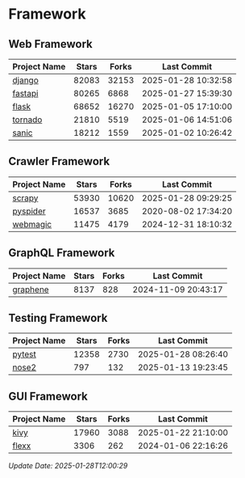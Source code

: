 # Framework

## Web Framework
| Project Name | Stars | Forks | Last Commit |
| ------------ | ----- | ----- | ----------- |
| [django](https://github.com/django/django) | 82083 | 32153 | 2025-01-28 10:32:58 |
| [fastapi](https://github.com/fastapi/fastapi) | 80265 | 6868 | 2025-01-27 15:39:30 |
| [flask](https://github.com/pallets/flask) | 68652 | 16270 | 2025-01-05 17:10:00 |
| [tornado](https://github.com/tornadoweb/tornado) | 21810 | 5519 | 2025-01-06 14:51:06 |
| [sanic](https://github.com/sanic-org/sanic) | 18212 | 1559 | 2025-01-02 10:26:42 |

## Crawler Framework
| Project Name | Stars | Forks | Last Commit |
| ------------ | ----- | ----- | ----------- |
| [scrapy](https://github.com/scrapy/scrapy) | 53930 | 10620 | 2025-01-28 09:29:25 |
| [pyspider](https://github.com/binux/pyspider) | 16537 | 3685 | 2020-08-02 17:34:20 |
| [webmagic](https://github.com/code4craft/webmagic) | 11475 | 4179 | 2024-12-31 18:10:32 |

## GraphQL Framework
| Project Name | Stars | Forks | Last Commit |
| ------------ | ----- | ----- | ----------- |
| [graphene](https://github.com/graphql-python/graphene) | 8137 | 828 | 2024-11-09 20:43:17 |

## Testing Framework
| Project Name | Stars | Forks | Last Commit |
| ------------ | ----- | ----- | ----------- |
| [pytest](https://github.com/pytest-dev/pytest) | 12358 | 2730 | 2025-01-28 08:26:40 |
| [nose2](https://github.com/nose-devs/nose2) | 797 | 132 | 2025-01-13 19:23:45 |

## GUI Framework
| Project Name | Stars | Forks | Last Commit |
| ------------ | ----- | ----- | ----------- |
| [kivy](https://github.com/kivy/kivy) | 17960 | 3088 | 2025-01-22 21:10:00 |
| [flexx](https://github.com/flexxui/flexx) | 3306 | 262 | 2024-01-06 22:16:26 |

*Update Date: 2025-01-28T12:00:29*